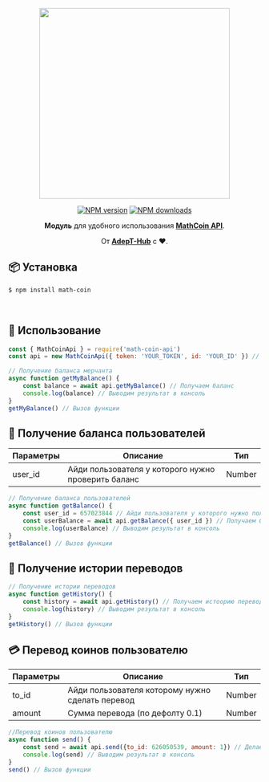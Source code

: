 <p align=center>
<img width=380px src="https://sun4-2.userapi.com/impg/o3APjcKpg-PXb_Oz4cwx19g8AJf9rc4yAfYteQ/jx7a7gU6pMI.jpg?size=604x363&quality=96&sign=40f11d2b84e374a5558155c79386e883&type=album"></img>
</p>
<p align=center>
<a href="https://www.npmjs.com/package/math-coin"><img src="https://img.shields.io/npm/v/math-coin.svg?style=flat-square" alt="NPM version"></a>
<a href="https://www.npmjs.com/package/math-coin"><img src="https://img.shields.io/npm/dt/math-coin.svg?style=flat-square" alt="NPM downloads"></a></p>
<div align="center">

**Модуль** для удобного использования **[MathCoin API](https://vk.com/@math_coin_game-dokumentaciya-api)**.
  
От **[AdepT-Hub](https://adept-hub.ru)** с  ❤.

</div>



## 📦 Установка

```sh
$ npm install math-coin
```
<br>

## 🚀 Использование

```js
const { MathCoinApi } = require('math-coin-api')
const api = new MathCoinApi({ token: 'YOUR_TOKEN', id: 'YOUR_ID' }) // Ваш токен и айди

// Получение баланса мерчанта
async function getMyBalance() {
    const balance = await api.getMyBalance() // Получаем баланс
    console.log(balance) // Выводим результат в консоль
}
getMyBalance() // Вызов функции
```

## 💸 Получение баланса пользователей

|Параметры|Описание|Тип|
|-|-|-|
|user_id|Айди пользователя у которого нужно проверить баланс|Number|

```js
// Получение баланса пользователей
async function getBalance() {
    const user_id = 657023844 // Айди пользователя у которого нужно получить баланс
    const userBalance = await api.getBalance({ user_id }) // Получаем балансы пользователей
    console.log(userBalance) // Выводим результат в консоль
}
getBalance() // Вызов функции
```

## 📄 Получение истории переводов

```js
// Получение истории переводов
async function getHistory() {
    const history = await api.getHistory() // Получаем истоорию переводов
    console.log(history) // Выводим результат в консоль
}
getHistory() // Вызов функции
```
## 💳 Перевод коинов пользователю

|Параметры|Описание|Тип|
|-|-|-|
|to_id|Айди пользователя которому нужно сделать перевод|Number|
|amount|Сумма перевода (по дефолту 0.1)|Number|

```js
//Перевод коинов пользователю
async function send() {
    const send = await api.send({to_id: 626050539, amount: 1}) // Делаем перевод 1 коин
    console.log(send) // Выводим результат в консоль
}
send() // Вызов функции
```
